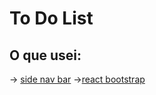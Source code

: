 # To Do List 


## O que usei: 
-> [side nav bar](https://reactjsexample.com/react-side-nav-component/)
->[react bootstrap](https://reactstrap.github.io/)
